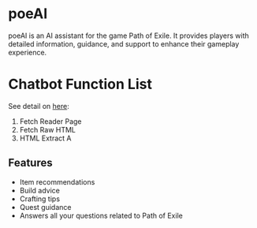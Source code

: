 # poeAI

poeAI is an AI assistant for the game Path of Exile. It provides players with detailed information, guidance, and support to enhance their gameplay experience.

# Chatbot Function List

See detail on [here](functionlist.md):
1. Fetch Reader Page
2. Fetch Raw HTML
3. HTML Extract A

## Features

- Item recommendations
- Build advice
- Crafting tips
- Quest guidance
- Answers all your questions related to Path of Exile
